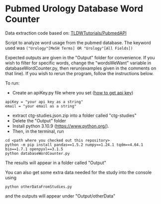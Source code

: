 # Pubmed Urology Database Word Counter

Data extraction code based on: [TLDWTutorials/PubmedAPI](https://github.com/TLDWTutorials/PubmedAPI)

Script to analyze word usage from the pubmed database. The keyword used was `("Urology"[MeSH Terms] OR "Urology"[All Fields])`

Expected outputs are given in the "Output" folder for convenience.
If you wish to filter for specific words, change the "wordsWeWant" variable in databaseWordCounter.py, then rerun(examples given in the comments on that line).
If you wish to rerun the program, follow the instructions below.

To run:

- Create an apiKey.py file where you set ([how to get api key](https://support.nlm.nih.gov/knowledgebase/article/KA-05317/en-us))

```
apiKey = "your api key as a string"
email = "your email as a string"
```

- extract ctg-studies.json.zip into a folder called "ctg-studies"
- Delete the "Output" folder
- Install python 3.10.9 (https://www.python.org/).
- Then, in the terminal, run

```
cd <path where you checked out this repository>
python -m pip install pandas==1.5.2 numpy==1.24.1 tqdm==4.64.1 bio==1.7.1 openpyxl==3.1.5
python databaseWordCounter.py
```

The results will appear in a folder called "Output"

You can also get some extra data needed for the study into the console using

```
python otherDataFromStudies.py
```

and the outputs will appear under "Output/otherData"
